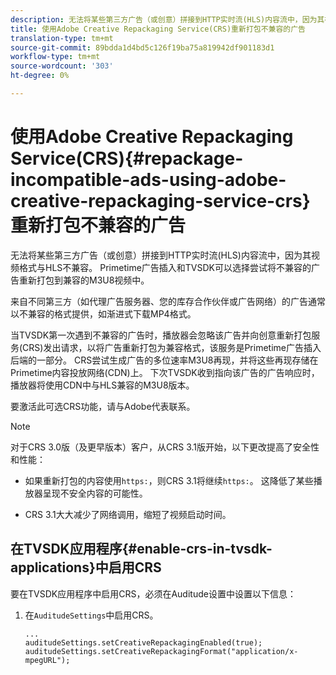 ```yaml
---
description: 无法将某些第三方广告（或创意）拼接到HTTP实时流(HLS)内容流中，因为其视频格式与HLS不兼容。 Primetime广告插入和TVSDK可以选择尝试将不兼容的广告重新打包到兼容的M3U8视频中。
title: 使用Adobe Creative Repackaging Service(CRS)重新打包不兼容的广告
translation-type: tm+mt
source-git-commit: 89bdda1d4bd5c126f19ba75a819942df901183d1
workflow-type: tm+mt
source-wordcount: '303'
ht-degree: 0%

---
```



# 使用Adobe Creative Repackaging Service(CRS){#repackage-incompatible-ads-using-adobe-creative-repackaging-service-crs}重新打包不兼容的广告

无法将某些第三方广告（或创意）拼接到HTTP实时流(HLS)内容流中，因为其视频格式与HLS不兼容。 Primetime广告插入和TVSDK可以选择尝试将不兼容的广告重新打包到兼容的M3U8视频中。

来自不同第三方（如代理广告服务器、您的库存合作伙伴或广告网络）的广告通常以不兼容的格式提供，如渐进式下载MP4格式。

当TVSDK第一次遇到不兼容的广告时，播放器会忽略该广告并向创意重新打包服务(CRS)发出请求，以将广告重新打包为兼容格式，该服务是Primetime广告插入后端的一部分。 CRS尝试生成广告的多位速率M3U8再现，并将这些再现存储在Primetime内容投放网络(CDN)上。 下次TVSDK收到指向该广告的广告响应时，播放器将使用CDN中与HLS兼容的M3U8版本。

要激活此可选CRS功能，请与Adobe代表联系。

>[!NOTE]
>
>对于CRS 3.0版（及更早版本）客户，从CRS 3.1版开始，以下更改提高了安全性和性能：
>
>* 如果重新打包的内容使用`https:`，则CRS 3.1将继续`https:`。 这降低了某些播放器呈现不安全内容的可能性。
   >
   >
* CRS 3.1大大减少了网络调用，缩短了视频启动时间。

>



## 在TVSDK应用程序{#enable-crs-in-tvsdk-applications}中启用CRS

要在TVSDK应用程序中启用CRS，必须在Auditude设置中设置以下信息：

1. 在`AuditudeSettings`中启用CRS。

   ```
   ... 
   auditudeSettings.setCreativeRepackagingEnabled(true); 
   auditudeSettings.setCreativeRepackagingFormat("application/x-mpegURL"); 
   ```
